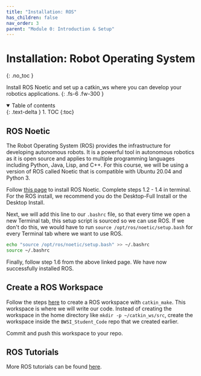 ```yaml
---
title: "Installation: ROS"
has_children: false
nav_order: 3
parent: "Module 0: Introduction & Setup"
---
```


# Installation: Robot Operating System
{: .no_toc }

Install ROS Noetic and set up a catkin_ws where you can develop your robotics applications.
{: .fs-6 .fw-300 }

<details open markdown="block">
  <summary>
    Table of contents
  </summary>
  {: .text-delta }
1. TOC
{:toc}
</details>

## ROS Noetic

The Robot Operating System (ROS) provides the infrastructure for developing autonomous robots. It is a powerful tool in autonomous robotics as it is open source and applies to multiple programming languages including Python, Java, Lisp, and C++. For this course, we will be using a version of ROS called Noetic that is compatible with Ubuntu 20.04 and Python 3.

Follow [this page](http://wiki.ros.org/noetic/Installation/Ubuntu) to install ROS Noetic. Complete steps 1.2 - 1.4 in terminal. For the ROS install, we recommend you do the Desktop-Full Install or the Desktop Install.

Next, we will add this line to our `.bashrc` file, so that every time we open a new Terminal tab, this setup script is sourced so we can use ROS. If we don't do this, we would have to run `source /opt/ros/noetic/setup.bash` for every Terminal tab where we want to use ROS.

```bash
echo "source /opt/ros/noetic/setup.bash" >> ~/.bashrc
source ~/.bashrc
```

Finally, follow step 1.6 from the above linked page. We have now successfully installed ROS.

## Create a ROS Workspace

Follow the steps [here](http://wiki.ros.org/ROS/Tutorials/InstallingandConfiguringROSEnvironment#Create_a_ROS_Workspace) to create a ROS workspace with `catkin_make`. This workspace is where we will write our code. Instead of creating the workspace in the home directory like `mkdir -p ~/catkin_ws/src`, create the workspace inside the `BWSI_Student_Code` repo that we created earlier.

Commit and push this workspace to your repo.

<!-- TODO: Is it necessary to fork repo? -->

## ROS Tutorials

More ROS tutorials can be found [here](http://wiki.ros.org/ROS/Tutorials).